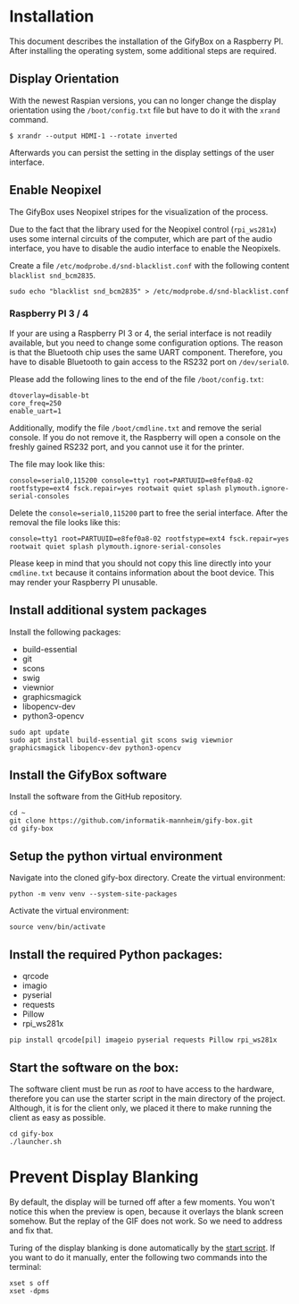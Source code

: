 # Installation

This document describes the installation of the GifyBox on a Raspberry PI. After installing the operating system, some additional steps are required.

## Display Orientation

With the newest Raspian versions, you can no longer change the display orientation using the `/boot/config.txt` file but have to do it with the `xrand` command.

```console
$ xrandr --output HDMI-1 --rotate inverted
```

Afterwards you can persist the setting in the display settings of the user interface.

## Enable Neopixel

The GifyBox uses Neopixel stripes for the visualization of the process.

Due to the fact that the library used for the Neopixel control (`rpi_ws281x`) uses some internal circuits of the computer, which are part of the audio interface, you have to disable the audio interface to enable the Neopixels.

Create a file `/etc/modprobe.d/snd-blacklist.conf` with the following content `blacklist snd_bcm2835`.

```console
sudo echo "blacklist snd_bcm2835" > /etc/modprobe.d/snd-blacklist.conf
```


### Raspberry PI 3 / 4

If your are using a Raspberry PI 3 or 4, the serial interface is not readily available, but you need to change some configuration options. The reason is that the Bluetooth chip uses the same UART component. Therefore, you have to disable Bluetooth to gain access to the RS232 port on `/dev/serial0`.

Please add the following lines to the end of the file `/boot/config.txt`:

```console
dtoverlay=disable-bt
core_freq=250
enable_uart=1
```

Additionally, modify the file `/boot/cmdline.txt` and remove the serial console. If you do not remove it, the Raspberry will open a console on the freshly gained RS232 port, and you cannot use it for the printer.

The file may look like this:

```console
console=serial0,115200 console=tty1 root=PARTUUID=e8fef0a8-02 rootfstype=ext4 fsck.repair=yes rootwait quiet splash plymouth.ignore-serial-consoles
```

Delete the `console=serial0,115200` part to free the serial interface. After the removal the file looks like this:

```console
console=tty1 root=PARTUUID=e8fef0a8-02 rootfstype=ext4 fsck.repair=yes rootwait quiet splash plymouth.ignore-serial-consoles
```

Please keep in mind that you should not copy this line directly into your `cmdline.txt` because it contains information about the boot device. This may render your Raspberry PI unusable.

## Install additional system packages

Install the following packages:

* build-essential
* git
* scons
* swig
* viewnior
* graphicsmagick
* libopencv-dev
* python3-opencv

```console
sudo apt update
sudo apt install build-essential git scons swig viewnior graphicsmagick libopencv-dev python3-opencv
```

## Install the GifyBox software

Install the software from the GitHub repository.

```console
cd ~
git clone https://github.com/informatik-mannheim/gify-box.git
cd gify-box
```

## Setup the python virtual environment
Navigate into the cloned gify-box directory.
Create the virtual environment:
```console
python -m venv venv --system-site-packages 
```

Activate the virtual environment:
```console
source venv/bin/activate
```


## Install the required Python packages:

* qrcode
* imagio
* pyserial
* requests
* Pillow
* rpi_ws281x

```console
pip install qrcode[pil] imageio pyserial requests Pillow rpi_ws281x
```

## Start the software on the box:
The software client must be run as *root* to have access to the hardware, therefore you can use the starter script in the main directory of the project. Although, it is for the client only, we placed it there to make running the client as easy as possible.

```
cd gify-box
./launcher.sh
```


# Prevent Display Blanking

By default, the display will be turned off after a few moments. You won't notice this when the preview is open, because it overlays the blank screen somehow. But the replay of the GIF does not work. So we need to address and fix that.

Turing of the display blanking is done automatically by the [start script](../../launcher.sh). If you want to do it manually, enter the following two commands into the terminal:

```console
xset s off
xset -dpms
```
